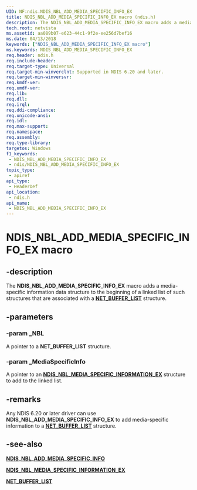 ```yaml
---
UID: NF:ndis.NDIS_NBL_ADD_MEDIA_SPECIFIC_INFO_EX
title: NDIS_NBL_ADD_MEDIA_SPECIFIC_INFO_EX macro (ndis.h)
description: The NDIS_NBL_ADD_MEDIA_SPECIFIC_INFO_EX macro adds a media-specific information data structure to the beginning of a linked list of such structures that are associated with a NET_BUFFER_LIST structure.
tech.root: netvista
ms.assetid: aa089b07-e623-44c1-9f2e-ee256d7bef16
ms.date: 04/13/2018
keywords: ["NDIS_NBL_ADD_MEDIA_SPECIFIC_INFO_EX macro"]
ms.keywords: NDIS_NBL_ADD_MEDIA_SPECIFIC_INFO_EX
req.header: ndis.h
req.include-header: 
req.target-type: Universal
req.target-min-winverclnt: Supported in NDIS 6.20 and later.
req.target-min-winversvr: 
req.kmdf-ver: 
req.umdf-ver: 
req.lib: 
req.dll: 
req.irql: 
req.ddi-compliance: 
req.unicode-ansi: 
req.idl: 
req.max-support: 
req.namespace: 
req.assembly: 
req.type-library: 
targetos: Windows
f1_keywords:
 - NDIS_NBL_ADD_MEDIA_SPECIFIC_INFO_EX
 - ndis/NDIS_NBL_ADD_MEDIA_SPECIFIC_INFO_EX
topic_type:
 - apiref
api_type:
 - HeaderDef
api_location:
 - ndis.h
api_name:
 - NDIS_NBL_ADD_MEDIA_SPECIFIC_INFO_EX
---
```


# NDIS_NBL_ADD_MEDIA_SPECIFIC_INFO_EX macro


## -description

The **NDIS_NBL_ADD_MEDIA_SPECIFIC_INFO_EX** macro adds a media-specific information data structure to the beginning of a linked list of such structures that are associated with a [**NET_BUFFER_LIST**](../nbl/ns-nbl-net_buffer_list.md) structure.

## -parameters

### -param _NBL

A pointer to a **NET_BUFFER_LIST** structure.

### -param _MediaSpecificInfo

A pointer to an [**NDIS_NBL_MEDIA_SPECIFIC_INFORMATION_EX**](ns-ndis-_ndis_nbl_media_specific_information_ex.md) structure to add to the linked list.

## -remarks

Any NDIS 6.20 or later driver can use **NDIS_NBL_ADD_MEDIA_SPECIFIC_INFO_EX** to add media-specific information to a [**NET_BUFFER_LIST**](../nbl/ns-nbl-net_buffer_list.md) structure.

## -see-also

[**NDIS_NBL_ADD_MEDIA_SPECIFIC_INFO**](nf-ndis-ndis_nbl_add_media_specific_info.md)

[**NDIS_NBL_MEDIA_SPECIFIC_INFORMATION_EX**](ns-ndis-_ndis_nbl_media_specific_information_ex.md)

[**NET_BUFFER_LIST**](../nbl/ns-nbl-net_buffer_list.md)

